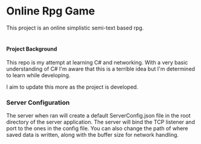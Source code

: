 # Online Rpg Game
This project is an online simplistic semi-text based rpg.
#
#### Project Background
This repo is my attempt at learning C# and networking.
With a very basic understanding of C# I'm aware that this is a terrible idea but I'm determined to learn while developing.

I aim to update this more as the project is developed.

### Server Configuration
The server when ran will create a default ServerConfig.json file in the root directory of the server application.
The server will bind the TCP listener and port to the ones in the config file. You can also change the path of where saved data is written, along with the buffer size for network handling.
